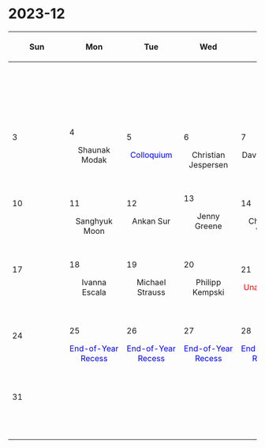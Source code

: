 # 2023-12

|<div style='max-width:100px;width:100px'><p>Sun</p></div>|<div style='max-width:100px;width:100px'><p>Mon</p></div>|<div style='max-width:100px;width:100px'><p>Tue</p></div>|<div style='max-width:100px;width:100px'><p>Wed</p></div>|<div style='max-width:100px;width:100px'><p>Thu</p></div>|<div style='max-width:100px;width:100px'><p>Fri</p></div>|<div style='max-width:100px;width:100px'><p>Sat</p></div>|
|:-:|:-:|:-:|:-:|:-:|:-:|:-:|
|<p><br/><br/></p> |<p><br/><br/></p> |<p><br/><br/></p> |<p><br/><br/></p> |<p><br/><br/></p> |<p align='left'>1</p><p>Rajsekhar<br/> Mohapatra</p>|<p align='left'>2</p><p><br/><br/></p>|
|<p align='left'>3</p><p><br/><br/></p>|<p align='left'>4</p><p>Shaunak Modak<br/><br/></p>|<p align='left'>5</p><p><span style='color:blue'>Colloquium</span><br/><br/></p>|<p align='left'>6</p><p>Christian<br/> Jespersen</p>|<p align='left'>7</p><p>David Setton<br/><br/></p>|<p align='left'>8</p><p>Minghao Guo<br/><br/></p>|<p align='left'>9</p><p><br/><br/></p>|
|<p align='left'>10</p><p><br/><br/></p>|<p align='left'>11</p><p>Sanghyuk<br/> Moon</p>|<p align='left'>12</p><p>Ankan Sur<br/><br/></p>|<p align='left'>13</p><p>Jenny Greene<br/><br/></p>|<p align='left'>14</p><p>Charlotte<br/> Ward</p>|<p align='left'>15</p><p>Jeremy Goodman<br/><br/></p>|<p align='left'>16</p><p><br/><br/></p>|
|<p align='left'>17</p><p><br/><br/></p>|<p align='left'>18</p><p>Ivanna Escala<br/><br/></p>|<p align='left'>19</p><p>Michael Strauss<br/><br/></p>|<p align='left'>20</p><p>Philipp Kempski<br/><br/></p>|<p align='left'>21</p><p><span style='color:red'>Unassigned</span><br/><br/></p>|<p align='left'>22</p><p>Chang-Goo<br/> Kim</p>|<p align='left'>23</p><p><br/><br/></p>|
|<p align='left'>24</p><p><br/><br/></p>|<p align='left'>25</p><p><span style='color:blue'>End-of-Year Recess</span><br/><br/></p>|<p align='left'>26</p><p><span style='color:blue'>End-of-Year Recess</span><br/><br/></p>|<p align='left'>27</p><p><span style='color:blue'>End-of-Year Recess</span><br/><br/></p>|<p align='left'>28</p><p><span style='color:blue'>End-of-Year Recess</span><br/><br/></p>|<p align='left'>29</p><p><span style='color:blue'>End-of-Year Recess</span><br/><br/></p>|<p align='left'>30</p><p><br/><br/></p>|
|<p align='left'>31</p><p><br/><br/></p>|<p><br/><br/></p> |<p><br/><br/></p> |<p><br/><br/></p> |<p><br/><br/></p> |<p><br/><br/></p> |<p><br/><br/></p> |
